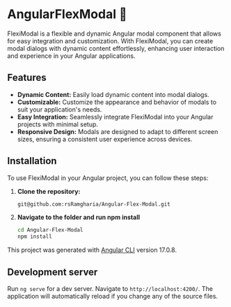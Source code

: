 # AngularFlexModal 🌟

FlexiModal is a flexible and dynamic Angular modal component that allows for easy integration and customization. With FlexiModal, you can create modal dialogs with dynamic content effortlessly, enhancing user interaction and experience in your Angular applications.

## Features

- **Dynamic Content:** Easily load dynamic content into modal dialogs.
- **Customizable:** Customize the appearance and behavior of modals to suit your application's needs.
- **Easy Integration:** Seamlessly integrate FlexiModal into your Angular projects with minimal setup.
- **Responsive Design:** Modals are designed to adapt to different screen sizes, ensuring a consistent user experience across devices.

## Installation

To use FlexiModal in your Angular project, you can follow these steps:

1. **Clone the repository:**

   ```bash
   git@github.com:rsRamgharia/Angular-Flex-Modal.git

2. **Navigate to the folder and run npm install**

   ```bash
   cd Angular-Flex-Modal
   npm install

This project was generated with [Angular CLI](https://github.com/angular/angular-cli) version 17.0.8.

## Development server

Run `ng serve` for a dev server. Navigate to `http://localhost:4200/`. The application will automatically reload if you change any of the source files.
